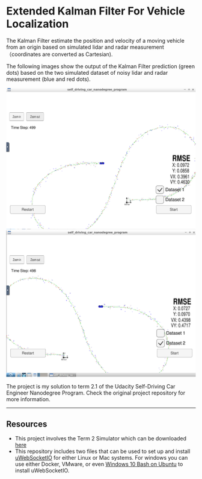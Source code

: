 [image1]: ./Docs/dataset1_output.PNG "out1"
[image2]: ./Docs/dataset2_output.PNG "out2"

# Extended Kalman Filter For Vehicle Localization 

The Kalman Filter estimate the position and velocity of a moving vehicle from an origin based on simulated lidar and radar measurement （coordinates are converted as Cartesian). 

The following images show the output of the Kalman Filter prediction (green dots) based on the two simulated dataset of noisy lidar and radar measurement (blue and red dots).

![alt text][image1]
![alt text][image2]


The project is my solution to term 2.1 of the Udacity Self-Driving Car Engineer Nanodegree Program. Check the original project repository for more information. 

---
## Resources
* This project involves the Term 2 Simulator which can be downloaded [here](https://github.com/udacity/self-driving-car-sim/releases)
* This repository includes two files that can be used to set up and install [uWebSocketIO](https://github.com/uWebSockets/uWebSockets) for either Linux or Mac systems. For windows you can use either Docker, VMware, or even [Windows 10 Bash on Ubuntu](https://www.howtogeek.com/249966/how-to-install-and-use-the-linux-bash-shell-on-windows-10/) to install uWebSocketIO. 
